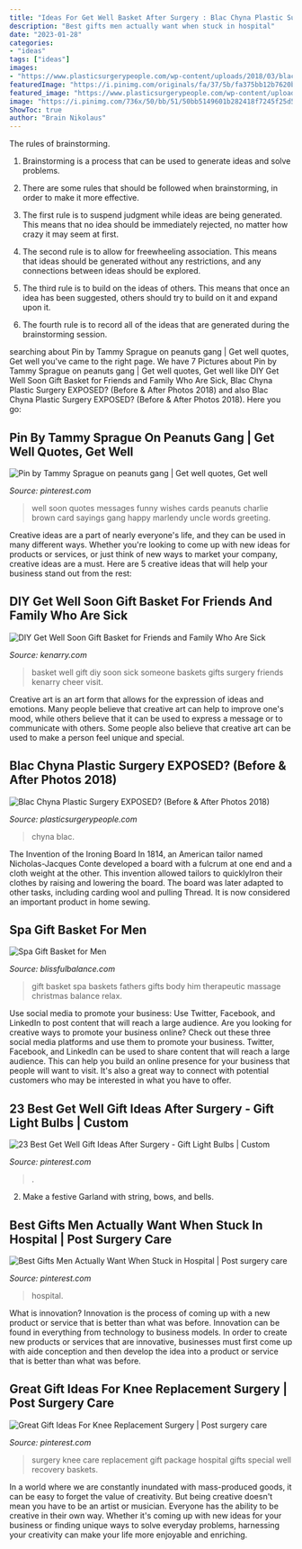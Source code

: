 ```yaml
---
title: "Ideas For Get Well Basket After Surgery : Blac Chyna Plastic Surgery Exposed? (before &amp; After Photos 2018)"
description: "Best gifts men actually want when stuck in hospital"
date: "2023-01-28"
categories:
- "ideas"
tags: ["ideas"]
images:
- "https://www.plasticsurgerypeople.com/wp-content/uploads/2018/03/blac-chyna-2013-butt-lift.jpg"
featuredImage: "https://i.pinimg.com/originals/fa/37/5b/fa375bb12b7620b67b0b0027f242b42d.jpg"
featured_image: "https://www.plasticsurgerypeople.com/wp-content/uploads/2018/03/blac-chyna-2013-butt-lift.jpg"
image: "https://i.pinimg.com/736x/50/bb/51/50bb5149601b282418f7245f25d54939.jpg"
ShowToc: true
author: "Brain Nikolaus"
---
```



The rules of brainstorming.
1. Brainstorming is a process that can be used to generate ideas and solve problems.
2. There are some rules that should be followed when brainstorming, in order to make it more effective.

3. The first rule is to suspend judgment while ideas are being generated. This means that no idea should be immediately rejected, no matter how crazy it may seem at first.

4. The second rule is to allow for freewheeling association. This means that ideas should be generated without any restrictions, and any connections between ideas should be explored.

5. The third rule is to build on the ideas of others. This means that once an idea has been suggested, others should try to build on it and expand upon it.

6. The fourth rule is to record all of the ideas that are generated during the brainstorming session.

	

		
searching about Pin by Tammy Sprague on peanuts gang | Get well quotes, Get well you've came to the right page. We have 7 Pictures about Pin by Tammy Sprague on peanuts gang | Get well quotes, Get well like DIY Get Well Soon Gift Basket for Friends and Family Who Are Sick, Blac Chyna Plastic Surgery EXPOSED? (Before &amp; After Photos 2018) and also Blac Chyna Plastic Surgery EXPOSED? (Before &amp; After Photos 2018). Here you go:
		
    
## Pin By Tammy Sprague On Peanuts Gang | Get Well Quotes, Get Well

<img loading=lazy src="https://i.pinimg.com/originals/5b/79/86/5b7986ff6174c66da9e10ab410e55469.jpg" onerror="this.onerror=null;this.src='https://tse3.mm.bing.net/th?id=OIP.ezthnV4FwNSKXTE89lb0eAHaKn&amp;pid=15.1';" alt="Pin by Tammy Sprague on peanuts gang | Get well quotes, Get well">

_Source: pinterest.com_

>well soon quotes messages funny wishes cards peanuts charlie brown card sayings gang happy marlendy uncle words greeting. 

	

Creative ideas are a part of nearly everyone's life, and they can be used in many different ways. Whether you're looking to come up with new ideas for products or services, or just think of new ways to market your company, creative ideas are a must. Here are 5 creative ideas that will help your business stand out from the rest: 

    
## DIY Get Well Soon Gift Basket For Friends And Family Who Are Sick

<img loading=lazy src="https://www.kenarry.com/wp-content/uploads/2017/01/diy-get-well-gift-basket-736x736.jpg" onerror="this.onerror=null;this.src='https://tse2.mm.bing.net/th?id=OIP.EuBqTnmalFzBJV-XbNLUxwHaHa&amp;pid=15.1';" alt="DIY Get Well Soon Gift Basket for Friends and Family Who Are Sick">

_Source: kenarry.com_

>basket well gift diy soon sick someone baskets gifts surgery friends kenarry cheer visit. 

	

Creative art is an art form that allows for the expression of ideas and emotions. Many people believe that creative art can help to improve one's mood, while others believe that it can be used to express a message or to communicate with others. Some people also believe that creative art can be used to make a person feel unique and special.

    
## Blac Chyna Plastic Surgery EXPOSED? (Before &amp; After Photos 2018)

<img loading=lazy src="https://www.plasticsurgerypeople.com/wp-content/uploads/2018/03/blac-chyna-2013-butt-lift.jpg" onerror="this.onerror=null;this.src='https://tse1.mm.bing.net/th?id=OIP.fkzoL3ljkF1jQd2jeZ2yJgAAAA&amp;pid=15.1';" alt="Blac Chyna Plastic Surgery EXPOSED? (Before &amp; After Photos 2018)">

_Source: plasticsurgerypeople.com_

>chyna blac. 

	

The Invention of the Ironing Board
In 1814, an American tailor named Nicholas-Jacques Conte developed a board with a fulcrum at one end and a cloth weight at the other. This invention allowed tailors to quicklyIron their clothes by raising and lowering the board. The board was later adapted to other tasks, including carding wool and pulling Thread. It is now considered an important product in home sewing.

    
## Spa Gift Basket For Men

<img loading=lazy src="https://cdn2.bigcommerce.com/n-zfvgw8/vgf04pj0/products/344/images/837/mens_open__77864.1385338982.451.416.jpg?c=2" onerror="this.onerror=null;this.src='https://tse2.mm.bing.net/th?id=OIP.3bJy6J3BZJF2txm3eeU23QAAAA&amp;pid=15.1';" alt="Spa Gift Basket for Men">

_Source: blissfulbalance.com_

>gift basket spa baskets fathers gifts body him therapeutic massage christmas balance relax. 

	

Use social media to promote your business: Use Twitter, Facebook, and LinkedIn to post content that will reach a large audience.
Are you looking for creative ways to promote your business online? Check out these three social media platforms and use them to promote your business. Twitter, Facebook, and LinkedIn can be used to share content that will reach a large audience. This can help you build an online presence for your business that people will want to visit. It's also a great way to connect with potential customers who may be interested in what you have to offer.

    
## 23 Best Get Well Gift Ideas After Surgery - Gift Light Bulbs | Custom

<img loading=lazy src="https://i.pinimg.com/736x/50/bb/51/50bb5149601b282418f7245f25d54939.jpg" onerror="this.onerror=null;this.src='https://tse3.mm.bing.net/th?id=OIP.Z-Zrtj4Czac_-t1-z_DWhAHaHa&amp;pid=15.1';" alt="23 Best Get Well Gift Ideas After Surgery - Gift Light Bulbs | Custom">

_Source: pinterest.com_

>. 

	

2. Make a festive Garland with string, bows, and bells.

    
## Best Gifts Men Actually Want When Stuck In Hospital | Post Surgery Care

<img loading=lazy src="https://i.pinimg.com/736x/24/25/79/24257985ccd602c1a470b5a65a654cfb.jpg" onerror="this.onerror=null;this.src='https://tse2.mm.bing.net/th?id=OIP.w68spISHIu24wuiiI66_iwHaLG&amp;pid=15.1';" alt="Best Gifts Men Actually Want When Stuck in Hospital | Post surgery care">

_Source: pinterest.com_

>hospital. 

	

What is innovation?
Innovation is the process of coming up with a new product or service that is better than what was before. Innovation can be found in everything from technology to business models. In order to create new products or services that are innovative, businesses must first come up with aide conception and then develop the idea into a product or service that is better than what was before.

    
## Great Gift Ideas For Knee Replacement Surgery | Post Surgery Care

<img loading=lazy src="https://i.pinimg.com/originals/fa/37/5b/fa375bb12b7620b67b0b0027f242b42d.jpg" onerror="this.onerror=null;this.src='https://tse3.mm.bing.net/th?id=OIP.vkHiuYLydCWJh7cBSDG8iQHaMJ&amp;pid=15.1';" alt="Great Gift Ideas For Knee Replacement Surgery | Post surgery care">

_Source: pinterest.com_

>surgery knee care replacement gift package hospital gifts special well recovery baskets. 

	

In a world where we are constantly inundated with mass-produced goods, it can be easy to forget the value of creativity. But being creative doesn't mean you have to be an artist or musician. Everyone has the ability to be creative in their own way. Whether it's coming up with new ideas for your business or finding unique ways to solve everyday problems, harnessing your creativity can make your life more enjoyable and enriching.

